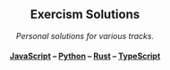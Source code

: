<h2 align="center">Exercism Solutions</h2>
<p align="center"><em>Personal solutions for various tracks.</em></p>

<h4 align="center">
  
  [JavaScript](/javascript)
  – [Python](/python)
  – [Rust](/rust)
  – [TypeScript](/typescript)
  
</h4>
